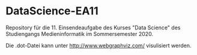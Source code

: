 # DataScience-EA11
Repository für die 11. Einsendeaufgabe des Kurses "Data Science" des Studiengangs Medieninformatik im Sommersemester 2020.

Die .dot-Datei kann unter http://www.webgraphviz.com/ visulisiert werden.

